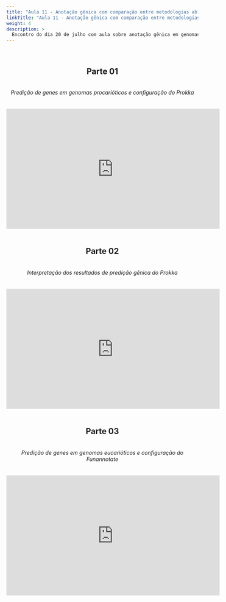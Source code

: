 ```yaml
---
title: "Aula 11 - Anotação gênica com comparação entre metodologias ab initio, baseadas em RNA-seq, baseadas em transcriptoma, baseadas em proteínas e consenso entre todos os métodos, e detecção de genes ortólogos"
linkTitle: "Aula 11 - Anotação gênica com comparação entre metodologias ab initio, baseadas em RNA-seq, baseadas em transcriptoma, baseadas em proteínas e consenso entre todos os métodos, e detecção de genes ortólogos"
weight: 4
description: >
  Encontro do dia 20 de julho com aula sobre anotação gênica em genomas procarióticos e eucarióticos, com comparação entre metodologias ab initio, baseadas em RNA-seq, baseadas em transcriptoma, baseadas em proteínas e consenso entre todos os métodos
---
```


<br>
<div align="center">
<h2>Parte 01</h2>
<br>
<i>Predição de genes em genomas procarióticos e configuração do Prokka</i>
<br><br><br>
<iframe width="560" height="315" src="https://www.youtube.com/embed/zpXOn2P98EI" frameborder="0" allow="accelerometer; autoplay; clipboard-write; encrypted-media; gyroscope; picture-in-picture" allowfullscreen></iframe>
<br><br>

<h2>Parte 02</h2>
<br>
<i>Interpretação dos resultados de predição gênica do Prokka</i>
<br><br><br>
<iframe width="560" height="315" src="https://www.youtube.com/embed/7x0PstYTbro" frameborder="0" allow="accelerometer; autoplay; clipboard-write; encrypted-media; gyroscope; picture-in-picture" allowfullscreen></iframe>
<br><br>

<h2>Parte 03</h2>
<br>
<i>Predição de genes em genomas eucarióticos e configuração do Funannotate</i>
<br><br><br>
<iframe width="560" height="315" src="https://www.youtube.com/embed/n-2oUKEaVOw" frameborder="0" allow="accelerometer; autoplay; clipboard-write; encrypted-media; gyroscope; picture-in-picture" allowfullscreen></iframe>
<br><br>

</div>